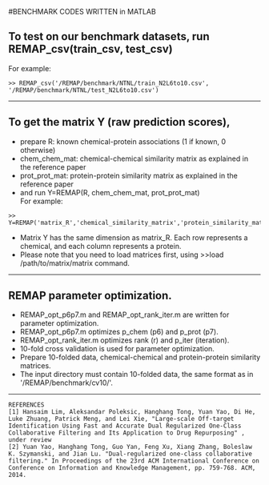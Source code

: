 #BENCHMARK CODES WRITTEN in MATLAB</br>

## To test on our benchmark datasets, run REMAP_csv(train_csv, test_csv)</br>
For example:</br>
```
>> REMAP_csv('/REMAP/benchmark/NTNL/train_N2L6to10.csv', '/REMAP/benchmark/NTNL/test_N2L6to10.csv')
```
--------

## To get the matrix Y (raw prediction scores), </br>
 * prepare R: known chemical-protein associations (1 if known, 0 otherwise)</br>
 * chem_chem_mat: chemical-chemical similarity matrix as explained in the reference paper</br>
 * prot_prot_mat: protein-protein similarity matrix as explained in the reference paper</br>
 * and run Y=REMAP(R, chem_chem_mat, prot_prot_mat)</br>
For example:</br>
```
>> Y=REMAP('matrix_R','chemical_similarity_matrix','protein_similarity_matrix');
```
 * Matrix Y has the same dimension as matrix_R. Each row represents a chemical, and each column represents a protein.</br>
 * Please note that you need to load matrices first, using >>load /path/to/matrix/matrix command.

--------

## REMAP parameter optimization.</br>
 * REMAP_opt_p6p7.m and REMAP_opt_rank_iter.m are written for parameter optimization.</br>
 * REMAP_opt_p6p7.m optimizes p_chem (p6) and p_prot (p7).</br>
 * REMAP_opt_rank_iter.m optimizes rank (r) and p_iter (iteration).</br>
 * 10-fold cross validation is used for parameter optimization.
 * Prepare 10-folded data, chemical-chemical and protein-protein similarity matrices.</br>
 * The input directory must contain 10-folded data, the same format as in '/REMAP/benchmark/cv10/'.</br>

--------



```
REFERENCES
[1] Hansaim Lim, Aleksandar Poleksic, Hanghang Tong, Yuan Yao, Di He, Luke Zhuang, Patrick Meng, and Lei Xie, "Large-scale Off-target Identification Using Fast and Accurate Dual Regularized One-Class Collaborative Filtering and Its Application to Drug Repurposing" , under review
[2] Yuan Yao, Hanghang Tong, Guo Yan, Feng Xu, Xiang Zhang, Boleslaw K. Szymanski, and Jian Lu. "Dual-regularized one-class collaborative filtering." In Proceedings of the 23rd ACM International Conference on Conference on Information and Knowledge Management, pp. 759-768. ACM, 2014.
```
